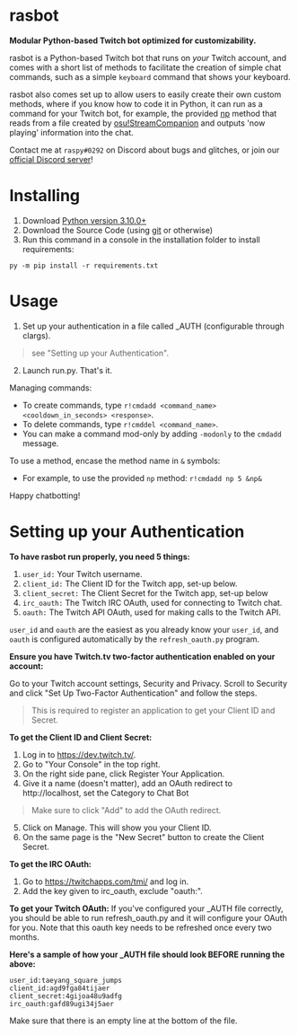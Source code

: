 # rasbot
**Modular Python-based Twitch bot optimized for customizability.**

rasbot is a Python-based Twitch bot that runs on *your* Twitch account,
and comes with a short list of methods to facilitate the creation of simple chat commands,
such as a simple `keyboard` command that shows your keyboard.

rasbot also comes set up to allow users to easily create their own custom methods,
where if you know how to code it in Python, it can run as a command for your Twitch bot,
for example, the provided [np](https://github.com/raspy-on-osu/rasbot/blob/master/methods/np.py)
method that reads from a file created by [osu!StreamCompanion](https://github.com/Piotrekol/StreamCompanion)
and outputs 'now playing' information into the chat.

Contact me at `raspy#0292` on Discord about bugs and glitches,
or join our [official Discord server](https://discord.gg/qpyT4zx)!

# Installing
1. Download [Python version 3.10.0+](https://www.python.org/downloads/)
2. Download the Source Code (using [git](https://git-scm.com/downloads) or otherwise)
3. Run this command in a console in the installation folder to install requirements:
```
py -m pip install -r requirements.txt
```

# Usage
1. Set up your authentication in a file called \_AUTH (configurable through clargs).
> see "Setting up your Authentication".
2. Launch run.py. That's it.

Managing commands:
- To create commands, type `r!cmdadd <command_name> <cooldown_in_seconds> <response>`.
- To delete commands, type `r!cmddel <command_name>`.
- You can make a command mod-only by adding `-modonly` to the `cmdadd` message.

To use a method, encase the method name in `&` symbols:
- For example, to use the provided `np` method: `r!cmdadd np 5 &np&`

Happy chatbotting!

# Setting up your Authentication

**To have rasbot run properly, you need 5 things:**
1. `user_id:` Your Twitch username.
2. `client_id:` The Client ID for the Twitch app, set-up below.
3. `client_secret:` The Client Secret for the Twitch app, set-up below
4. `irc_oauth:` The Twitch IRC OAuth, used for connecting to Twitch chat.
5. `oauth:` The Twitch API OAuth, used for making calls to the Twitch API.

`user_id` and `oauth` are the easiest as you already know your `user_id`, and `oauth` is configured automatically by the `refresh_oauth.py` program.

**Ensure you have Twitch.tv two-factor authentication enabled on your account:**

Go to your Twitch account settings, Security and Privacy.
Scroll to Security and click "Set Up Two-Factor Authentication" and follow the steps.
> This is required to register an application to get your Client ID and Secret.

**To get the Client ID and Client Secret:**
1. Log in to https://dev.twitch.tv/.
2. Go to "Your Console" in the top right.
3. On the right side pane, click Register Your Application.
4. Give it a name (doesn't matter), add an OAuth redirect to http://localhost, set the Category to Chat Bot
> Make sure to click "Add" to add the OAuth redirect.
5. Click on Manage. This will show you your Client ID.
6. On the same page is the "New Secret" button to create the Client Secret.

**To get the IRC OAuth:**
1. Go to https://twitchapps.com/tmi/ and log in.
2. Add the key given to irc_oauth, exclude "oauth:".

**To get your Twitch OAuth:**
If you've configured your \_AUTH file correctly, you should be able to run refresh_oauth.py and it will configure your OAuth for you.
Note that this oauth key needs to be refreshed once every two months.

**Here's a sample of how your \_AUTH file should look BEFORE running the above:**
```
user_id:taeyang_square_jumps
client_id:agd9fga84tijaer
client_secret:4gijoa48u9adfg
irc_oauth:gafd89ugi34j5aer

```
Make sure that there is an empty line at the bottom of the file.
